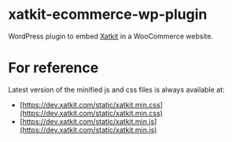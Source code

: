 # xatkit-ecommerce-wp-plugin

WordPress plugin to embed [Xatkit](https://xatkit.com/) in a WooCommerce website.

# For reference

Latest version of the minified js and css files is always available at:

- [https://dev.xatkit.com/static/xatkit.min.css](https://dev.xatkit.com/static/xatkit.min.css)
- [https://dev.xatkit.com/static/xatkit.min.js](https://dev.xatkit.com/static/xatkit.min.js)


